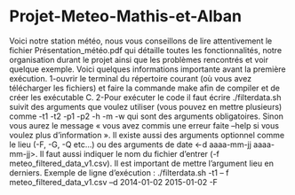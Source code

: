 # Projet-Meteo-Mathis-et-Alban

Voici notre station météo, nous vous conseillons de lire attentivement le fichier
Présentation_météo.pdf qui détaille toutes les fonctionnalités, notre organisation durant le
projet ainsi que les problèmes rencontrés et voir quelque exemple.
Voici quelques informations importante avant la première exécution.
1-ouvrir le terminal du répertoire courant (où vous avez télécharger les fichiers) et faire la
commande make afin de compiler et de créer les exécutable C.
2-Pour exécuter le code il faut écrire ./filterdata.sh suivit des arguments que voulez utiliser
(vous pouvez en mettre plusieurs) comme -t1 -t2 -p1 -p2 -h -m -w qui sont des arguments
obligatoires. Sinon vous aurez le message « vous avez commis une erreur faite –help si vous
voulez plus d’information ». Il existe aussi des arguments optionnel comme le lieu (-F, -G, -Q
etc...) ou des arguments de date <-d aaaa-mm-jj aaaa-mm-jj>. Il faut aussi indiquer le nom du
fichier d’entrer (-f meteo_filtered_data_v1.csv). Il est important de mettre l’argument lieu en
derniers.
Exemple de ligne d’exécution : ./filterdata.sh -t1 – f meteo_filtered_data_v1.csv –d 2014-01-02
2015-01-02 -F
